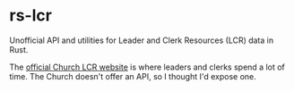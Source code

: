 # rs-lcr
Unofficial API and utilities for Leader and Clerk Resources (LCR) data in Rust. 

The [official Church LCR website](lcr.churchofjesuschrist.org) is where leaders and clerks spend a lot of time. The Church doesn't offer an API, so I thought I'd expose one. 
